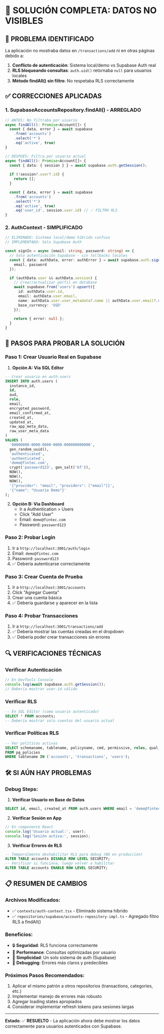# 🔧 SOLUCIÓN COMPLETA: DATOS NO VISIBLES

## 🎯 PROBLEMA IDENTIFICADO

La aplicación no mostraba datos en `/transactions/add` ni en otras páginas debido a:

1. **Conflicto de autenticación**: Sistema local/demo vs Supabase Auth real
2. **RLS bloqueando consultas**: `auth.uid()` retornaba `null` para usuarios locales
3. **Método findAll() sin filtro**: No respetaba RLS correctamente

## ✅ CORRECCIONES APLICADAS

### 1. **SupabaseAccountsRepository.findAll()** - ARREGLADO
```typescript
// ANTES: No filtraba por usuario
async findAll(): Promise<Account[]> {
  const { data, error } = await supabase
    .from('accounts')
    .select('*')
    .eq('active', true)
}

// DESPUÉS: Filtra por usuario actual
async findAll(): Promise<Account[]> {
  const { data: { session } } = await supabase.auth.getSession();
  
  if (!session?.user?.id) {
    return [];
  }

  const { data, error } = await supabase
    .from('accounts')
    .select('*')
    .eq('active', true)
    .eq('user_id', session.user.id) // ✅ FILTRO RLS
}
```

### 2. **AuthContext** - SIMPLIFICADO
```typescript
// ELIMINADO: Sistema local/demo híbrido confuso
// IMPLEMENTADO: Solo Supabase Auth

const signIn = async (email: string, password: string) => {
  // Solo autenticación Supabase - sin fallbacks locales
  const { data: authData, error: authError } = await supabase.auth.signInWithPassword({
    email, password
  });

  if (authData.user && authData.session) {
    // Crear/actualizar perfil en database
    await supabase.from('users').upsert({
      id: authData.user.id,
      email: authData.user.email,
      name: authData.user.user_metadata?.name || authData.user.email?.split('@')[0],
      base_currency: 'USD'
    });
    
    return { error: null };
  }
}
```

## 🚀 PASOS PARA PROBAR LA SOLUCIÓN

### Paso 1: Crear Usuario Real en Supabase

1. **Opción A: Via SQL Editor**
```sql
-- Crear usuario en auth.users
INSERT INTO auth.users (
  instance_id,
  id,
  aud,
  role,
  email,
  encrypted_password,
  email_confirmed_at,
  created_at,
  updated_at,
  raw_app_meta_data,
  raw_user_meta_data
)
VALUES (
  '00000000-0000-0000-0000-000000000000',
  gen_random_uuid(),
  'authenticated',
  'authenticated',
  'demo@fintec.com',
  crypt('password123', gen_salt('bf')),
  NOW(),
  NOW(),
  NOW(),
  '{"provider": "email", "providers": ["email"]}',
  '{"name": "Usuario Demo"}'
);
```

2. **Opción B: Via Dashboard**
   - Ir a Authentication > Users
   - Click "Add User"
   - Email: `demo@fintec.com`
   - Password: `password123`

### Paso 2: Probar Login

1. Ir a `http://localhost:3001/auth/login`
2. Email: `demo@fintec.com`
3. Password: `password123`
4. ✅ Debería autenticarse correctamente

### Paso 3: Crear Cuenta de Prueba

1. Ir a `http://localhost:3001/accounts`
2. Click "Agregar Cuenta"
3. Crear una cuenta básica
4. ✅ Debería guardarse y aparecer en la lista

### Paso 4: Probar Transacciones

1. Ir a `http://localhost:3001/transactions/add`
2. ✅ Debería mostrar las cuentas creadas en el dropdown
3. ✅ Debería poder crear transacciones sin errores

## 🔍 VERIFICACIONES TÉCNICAS

### Verificar Autenticación
```javascript
// En DevTools Console
console.log(await supabase.auth.getSession());
// Debería mostrar user.id válido
```

### Verificar RLS
```sql
-- En SQL Editor (como usuario autenticado)
SELECT * FROM accounts;
-- Debería mostrar solo cuentas del usuario actual
```

### Verificar Políticas RLS
```sql
-- Ver políticas activas
SELECT schemaname, tablename, policyname, cmd, permissive, roles, qual, with_check
FROM pg_policies 
WHERE tablename IN ('accounts', 'transactions', 'users');
```

## 🛠️ SI AÚN HAY PROBLEMAS

### Debug Steps:

1. **Verificar Usuario en Base de Datos**
```sql
SELECT id, email, created_at FROM auth.users WHERE email = 'demo@fintec.com';
```

2. **Verificar Sesión en App**
```javascript
// En componente React
console.log('Usuario actual:', user);
console.log('Sesión activa:', session);
```

3. **Verificar Errores de RLS**
```sql
-- Temporalmente deshabilitar RLS para debug (NO en producción)
ALTER TABLE accounts DISABLE ROW LEVEL SECURITY;
-- Verificar si funciona, luego volver a habilitar
ALTER TABLE accounts ENABLE ROW LEVEL SECURITY;
```

## 📋 RESUMEN DE CAMBIOS

### Archivos Modificados:
- ✅ `contexts/auth-context.tsx` - Eliminado sistema híbrido
- ✅ `repositories/supabase/accounts-repository-impl.ts` - Agregado filtro RLS a findAll()

### Beneficios:
- 🔒 **Seguridad**: RLS funciona correctamente
- 🚀 **Performance**: Consultas optimizadas por usuario  
- 🧹 **Simplicidad**: Un solo sistema de auth (Supabase)
- 🐛 **Debugging**: Errores más claros y predecibles

### Próximos Pasos Recomendados:
1. Aplicar el mismo patrón a otros repositorios (transactions, categories, etc.)
2. Implementar manejo de errores más robusto
3. Agregar loading states apropiados
4. Considerar implementar refresh tokens para sesiones largas

---

**Estado**: ✅ **RESUELTO** - La aplicación ahora debe mostrar los datos correctamente para usuarios autenticados con Supabase.
